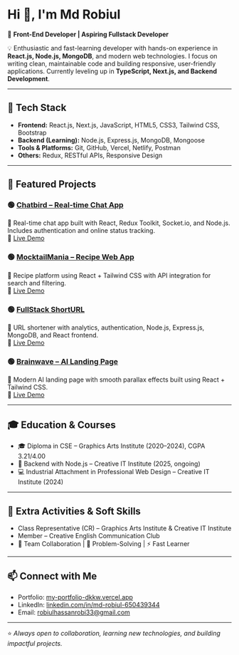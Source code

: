 # Hi 👋, I'm Md Robiul  

🚀 **Front-End Developer | Aspiring Fullstack Developer**  

💡 Enthusiastic and fast-learning developer with hands-on experience in **React.js, Node.js, MongoDB**, and modern web technologies. I focus on writing clean, maintainable code and building responsive, user-friendly applications. Currently leveling up in **TypeScript, Next.js, and Backend Development**.  

---

## 🔧 Tech Stack  
- **Frontend:** React.js, Next.js, JavaScript, HTML5, CSS3, Tailwind CSS, Bootstrap  
- **Backend (Learning):** Node.js, Express.js, MongoDB, Mongoose  
- **Tools & Platforms:** Git, GitHub, Vercel, Netlify, Postman  
- **Others:** Redux, RESTful APIs, Responsive Design  

---

## 🌟 Featured Projects  

### 🟢 [Chatbird – Real-time Chat App](https://github.com/mdrobiul-dev/Chatbird-frontend)  
💬 Real-time chat app built with React, Redux Toolkit, Socket.io, and Node.js. Includes authentication and online status tracking.  
🔗 [Live Demo](https://chatbird-28dg.onrender.com/)

### 🟢 [MocktailMania – Recipe Web App](https://github.com/mdrobiul-dev/MocktailMania)  
🍹 Recipe platform using React + Tailwind CSS with API integration for search and filtering.  
🔗 [Live Demo](https://mocktail-mania.vercel.app/)

### 🟢 [FullStack ShortURL](https://github.com/mdrobiul-dev/Fullstack-short-url)  
🔗 URL shortener with analytics, authentication, Node.js, Express.js, MongoDB, and React frontend.  
🔗 [Live Demo](https://fullstack-shorturl.onrender.com/)

### 🟢 [Brainwave – AI Landing Page](https://github.com/mdrobiul-dev/Brainwave-ai-frontend)  
🤖 Modern AI landing page with smooth parallax effects built using React + Tailwind CSS.  
🔗 [Live Demo](https://brainwave-rouge-gamma.vercel.app/)

---

## 🎓 Education & Courses  
- 🎓 Diploma in CSE – Graphics Arts Institute (2020–2024), CGPA 3.21/4.00  
- 📘 Backend with Node.js – Creative IT Institute (2025, ongoing)  
- 💻 Industrial Attachment in Professional Web Design – Creative IT Institute (2024)  

---

## 🌱 Extra Activities & Soft Skills  
- Class Representative (CR) – Graphics Arts Institute & Creative IT Institute  
- Member – Creative English Communication Club  
- 🤝 Team Collaboration | 🧩 Problem-Solving | ⚡ Fast Learner  

---

## 📫 Connect with Me  
- Portfolio: [my-portfolio-dkkw.vercel.app](https://my-portfolio-dkkw.vercel.app/)  
- LinkedIn: [linkedin.com/in/md-robiul-650439344](https://www.linkedin.com/in/md-robiul-650439344/)  
- Email: [robiulhassanrobi33@gmail.com](mailto:robiulhassanrobi17@gmail.com)

---

⭐ *Always open to collaboration, learning new technologies, and building impactful projects.*  

